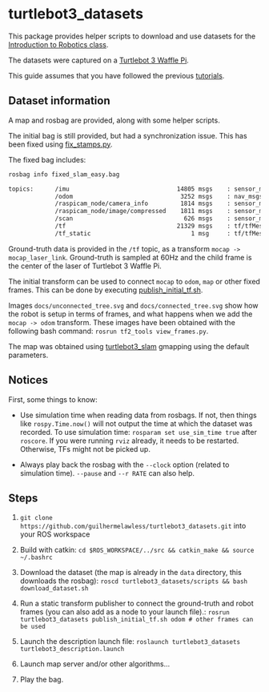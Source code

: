 # turtlebot3_datasets

This package provides helper scripts to download and use datasets for the [Introduction to Robotics class](https://guilhermelawless.github.io/introduction-robotics/).

The datasets were captured on a [Turtlebot 3 Waffle Pi](http://www.robotis.us/turtlebot-3-waffle-pi/).

This guide assumes that you have followed the previous [tutorials](https://guilhermelawless.github.io/introduction-robotics/).

## Dataset information

A map and rosbag are provided, along with some helper scripts.

The initial bag is still provided, but had a synchronization issue. This has been fixed using [fix_stamps.py](scripts/fix_stamps.py).

The fixed bag includes:

```bash
rosbag info fixed_slam_easy.bag

topics:      /imu                              14805 msgs    : sensor_msgs/Imu            
             /odom                              3252 msgs    : nav_msgs/Odometry          
             /raspicam_node/camera_info         1814 msgs    : sensor_msgs/CameraInfo     
             /raspicam_node/image/compressed    1811 msgs    : sensor_msgs/CompressedImage
             /scan                               626 msgs    : sensor_msgs/LaserScan      
             /tf                               21329 msgs    : tf/tfMessage               
             /tf_static                            1 msg     : tf/tfMessage
```

Ground-truth data is provided in the `/tf` topic, as a transform `mocap -> mocap_laser_link`. Ground-truth is sampled at 60Hz and the child frame is the center of the laser of Turtlebot 3 Waffle Pi.

The initial transform can be used to connect `mocap` to `odom`, `map` or other fixed frames. This can be done by executing [publish_initial_tf.sh](scripts/publish_initial_tf.sh).

Images `docs/unconnected_tree.svg` and `docs/connected_tree.svg` show how the robot is setup in terms of frames, and what happens when we add the `mocap -> odom` transform. These images have been obtained with the following bash command: `rosrun tf2_tools view_frames.py`.

The map was obtained using [turtlebot3_slam](http://wiki.ros.org/turtlebot3_slam) gmapping using the default parameters.

## Notices

First, some things to know:

- Use simulation time when reading data from rosbags. If not, then things like `rospy.Time.now()` will not output the time at which the dataset was recorded. To use simulation time:
    `rosparam set use_sim_time true` after `roscore`. If you were running `rviz` already, it needs to be restarted. Otherwise, TFs might not be picked up.

- Always play back the rosbag with the `--clock` option (related to simulation time). `--pause` and `--r RATE` can also help.


## Steps

1. `git clone https://github.com/guilhermelawless/turtlebot3_datasets.git` into your ROS workspace

2. Build with catkin:
    `cd $ROS_WORKSPACE/../src && catkin_make && source ~/.bashrc`

3. Download the dataset (the map is already in the `data` directory, this downloads the rosbag):
    `roscd turtlebot3_datasets/scripts && bash download_dataset.sh`

4. Run a static transform publisher to connect the ground-truth and robot frames (you can also add as a node to your launch file).:
    `rosrun turtlebot3_datasets publish_initial_tf.sh odom # other frames can be used`

5. Launch the description launch file:
    `roslaunch turtlebot3_datasets turtlebot3_description.launch`

7. Launch map server and/or other algorithms...

8. Play the bag.
